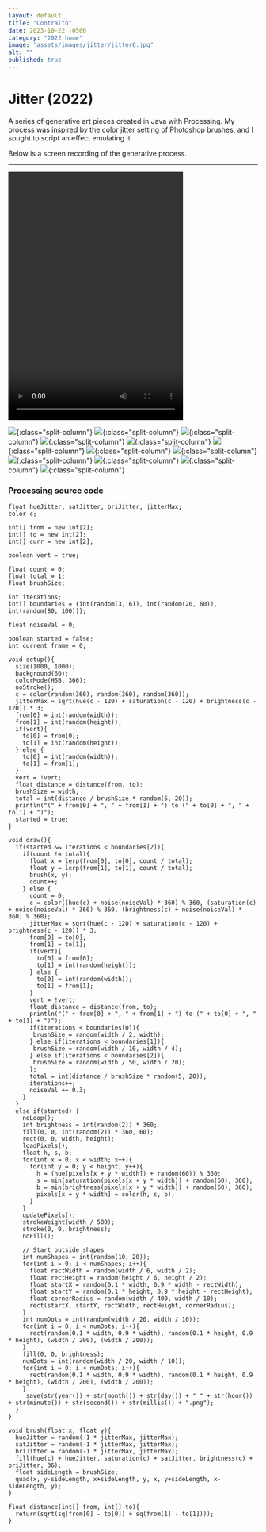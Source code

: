 ```yaml
---
layout: default
title: "Contralto"
date: 2023-10-22 -0500
category: "2022 home"
image: "assets/images/jitter/jitter6.jpg"
alt: ""
published: true
---
```


# Jitter (2022)

A series of generative art pieces created in Java with Processing. My process was inspired by the color jitter setting of Photoshop brushes, and I sought to script an effect emulating it.  

Below is a screen recording of the generative process.  

---

<video width="70%" height="500px" controls>
  <source src="https://github.com/caroldinh/caroldinh.github.io/raw/main/assets/images/jitter/jitter_vid.mp4" type="video/mp4">
</video>

![](assets/images/jitter/jitter1.jpg){:class="split-column"}
![](assets/images/jitter/jitter2.jpg){:class="split-column"}
![](assets/images/jitter/jitter3.jpg){:class="split-column"}
![](assets/images/jitter/jitter4.jpg){:class="split-column"}
![](assets/images/jitter/jitter5.jpg){:class="split-column"}
![](assets/images/jitter/jitter6.jpg){:class="split-column"}
![](assets/images/jitter/jitter7.jpg){:class="split-column"}
![](assets/images/jitter/jitter8.jpg){:class="split-column"}
![](assets/images/jitter/jitter9.jpg){:class="split-column"}
![](assets/images/jitter/jitter10.jpg){:class="split-column"}
![](assets/images/jitter/jitter11.jpg){:class="split-column"}
![](assets/images/jitter/jitter12.jpg){:class="split-column"}

### Processing source code

```
float hueJitter, satJitter, briJitter, jitterMax;
color c;

int[] from = new int[2];
int[] to = new int[2];
int[] curr = new int[2];

boolean vert = true;

float count = 0;
float total = 1;
float brushSize;

int iterations;
int[] boundaries = {int(random(3, 6)), int(random(20, 60)), int(random(80, 100))};

float noiseVal = 0;

boolean started = false;
int current_frame = 0;

void setup(){
  size(1000, 1000);
  background(60);
  colorMode(HSB, 360);
  noStroke();
  c = color(random(360), random(360), random(360));
  jitterMax = sqrt(hue(c - 120) + saturation(c - 120) + brightness(c - 120)) * 3;
  from[0] = int(random(width));
  from[1] = int(random(height));
  if(vert){
    to[0] = from[0];
    to[1] = int(random(height));
  } else {
    to[0] = int(random(width));
    to[1] = from[1];
  }
  vert = !vert;
  float distance = distance(from, to);
  brushSize = width;
  total = int(distance / brushSize * random(5, 20));
  println("(" + from[0] + ", " + from[1] + ") to (" + to[0] + ", " + to[1] + ")");
  started = true;
}

void draw(){
  if(started && iterations < boundaries[2]){
    if(count != total){
      float x = lerp(from[0], to[0], count / total);
      float y = lerp(from[1], to[1], count / total);
      brush(x, y);
      count++;
    } else {
      count = 0;
      c = color((hue(c) + noise(noiseVal) * 360) % 360, (saturation(c) + noise(noiseVal) * 360) % 360, (brightness(c) + noise(noiseVal) * 360) % 360);
      jitterMax = sqrt(hue(c - 120) + saturation(c - 120) + brightness(c - 120)) * 3;
      from[0] = to[0];
      from[1] = to[1];
      if(vert){
        to[0] = from[0];
        to[1] = int(random(height));
      } else {
        to[0] = int(random(width));
        to[1] = from[1];
      }
      vert = !vert;
      float distance = distance(from, to);
      println("(" + from[0] + ", " + from[1] + ") to (" + to[0] + ", " + to[1] + ")");
      if(iterations < boundaries[0]){
       brushSize = random(width / 2, width);
      } else if(iterations < boundaries[1]){
       brushSize = random(width / 10, width / 4);
      } else if(iterations < boundaries[2]){
       brushSize = random(width / 50, width / 20);
      };
      total = int(distance / brushSize * random(5, 20));
      iterations++;
      noiseVal += 0.3;
    }
  }
  else if(started) {
    noLoop();
    int brightness = int(random(2)) * 360;
    fill(0, 0, int(random(2)) * 360, 60);
    rect(0, 0, width, height);
    loadPixels();
    float h, s, b;
    for(int x = 0; x < width; x++){
      for(int y = 0; y < height; y++){
        h = (hue(pixels[x + y * width]) + random(60)) % 360;
        s = min(saturation(pixels[x + y * width]) + random(60), 360);
        b = min(brightness(pixels[x + y * width]) + random(60), 360);
        pixels[x + y * width] = color(h, s, b);
      }
    }
    updatePixels();
    strokeWeight(width / 500);
    stroke(0, 0, brightness);
    noFill();
    
    // Start outside shapes
    int numShapes = int(random(10, 20));
    for(int i = 0; i < numShapes; i++){
      float rectWidth = random(width / 6, width / 2);
      float rectHeight = random(height / 6, height / 2);
      float startX = random(0.1 * width, 0.9 * width - rectWidth);
      float startY = random(0.1 * height, 0.9 * height - rectHeight);
      float cornerRadius = random(width / 400, width / 10);
      rect(startX, startY, rectWidth, rectHeight, cornerRadius);
    }
    int numDots = int(random(width / 20, width / 10));
    for(int i = 0; i < numDots; i++){
      rect(random(0.1 * width, 0.9 * width), random(0.1 * height, 0.9 * height), (width / 200), (width / 200));
    }
    fill(0, 0, brightness);
    numDots = int(random(width / 20, width / 10));
    for(int i = 0; i < numDots; i++){
      rect(random(0.1 * width, 0.9 * width), random(0.1 * height, 0.9 * height), (width / 200), (width / 200));
    }
     save(str(year()) + str(month()) + str(day()) + "_" + str(hour()) + str(minute()) + str(second()) + str(millis()) + ".png");
  }
}

void brush(float x, float y){
  hueJitter = random(-1 * jitterMax, jitterMax);
  satJitter = random(-1 * jitterMax, jitterMax);
  briJitter = random(-1 * jitterMax, jitterMax);
  fill(hue(c) + hueJitter, saturation(c) + satJitter, brightness(c) + briJitter, 36);
  float sideLength = brushSize;
  quad(x, y-sideLength, x+sideLength, y, x, y+sideLength, x-sideLength, y);
}

float distance(int[] from, int[] to){
  return(sqrt(sq(from[0] - to[0]) + sq(from[1] - to[1])));
}
```